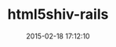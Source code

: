 ---
layout: post
title:  "html5shiv-rails"
repo:   "dgm/html5shiv-rails"
date:   2015-02-18 17:12:10
gemurl: https://github.com/dgm/html5shiv-rails
---